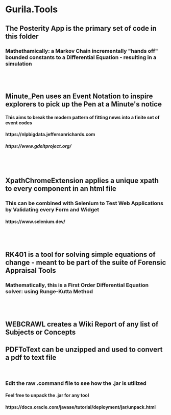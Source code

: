 # Gurila.Tools


<h2>The Posterity App is the primary set of code in this folder</h2>
<h3>Mathethamically: a Markov Chain incrementally "hands off" bounded constants to a Differential Equation - resulting in a simulation</h3>

<br>
<br>

<h2>Minute_Pen uses an Event Notation to inspire explorers to pick up the Pen at a Minute's notice</h2>
<h4>This aims to break the modern pattern of fitting news into a finite set of event codes</h4>
<h4>https://nlpbigdata.jeffersonrichards.com</h4>
<h5>https://www.gdeltproject.org/</h5>

<br>
<br>


<h2>XpathChromeExtension applies a unique xpath to every component in an html file</h2>
<h3>This can be combined with Selenium to Test Web Applications by Validating every Form and Widget</h3>
<h4>https://www.selenium.dev/</h4>
<br>
<br>

<h2>RK401 is a tool for solving simple equations of change - meant to be part of the suite of Forensic Appraisal Tools</h2>
<h3>Mathematically, this is a First Order Differential Equation solver: using Runge-Kutta Method</h3>
<br>
<br>


<h2>WEBCRAWL creates a Wiki Report of any list of Subjects or Concepts</h2>
<h2>PDFToText can be unzipped and used to convert a pdf to text file</h2>
<br>
<h3>Edit the raw .command file to see how the .jar is utilized</h3>
<h4>Feel free to unpack the .jar for any tool</h4>
<h4>https://docs.oracle.com/javase/tutorial/deployment/jar/unpack.html</h4>
<br>
<br>


